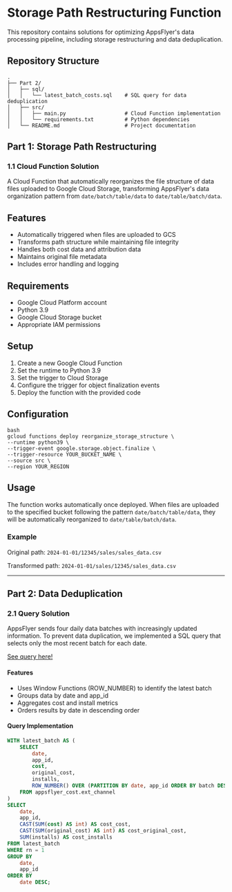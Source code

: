 # Storage Path Restructuring Function

This repository contains solutions for optimizing AppsFlyer's data processing pipeline, including storage restructuring and data deduplication.

## Repository Structure
```
.
├── Part 2/
│   ├── sql/
│   │   └── latest_batch_costs.sql    # SQL query for data deduplication
│   ├── src/
│   │   ├── main.py                   # Cloud Function implementation
│   │   └── requirements.txt          # Python dependencies
│   └── README.md                     # Project documentation
```

## Part 1: Storage Path Restructuring

### 1.1 Cloud Function Solution
A Cloud Function that automatically reorganizes the file structure of data files uploaded to Google Cloud Storage, transforming AppsFlyer's data organization pattern from `date/batch/table/data` to `date/table/batch/data`.

## Features
- Automatically triggered when files are uploaded to GCS
- Transforms path structure while maintaining file integrity
- Handles both cost data and attribution data
- Maintains original file metadata
- Includes error handling and logging

## Requirements
- Google Cloud Platform account
- Python 3.9
- Google Cloud Storage bucket
- Appropriate IAM permissions

## Setup
1. Create a new Google Cloud Function
2. Set the runtime to Python 3.9
3. Set the trigger to Cloud Storage
4. Configure the trigger for object finalization events
5. Deploy the function with the provided code

## Configuration
```
bash
gcloud functions deploy reorganize_storage_structure \
--runtime python39 \
--trigger-event google.storage.object.finalize \
--trigger-resource YOUR_BUCKET_NAME \
--source src \
--region YOUR_REGION
```

## Usage
The function works automatically once deployed. When files are uploaded to the specified bucket following the pattern `date/batch/table/data`, they will be automatically reorganized to `date/table/batch/data`.

### Example
Original path:
`2024-01-01/12345/sales/sales_data.csv`

Transformed path:
`2024-01-01/sales/12345/sales_data.csv`

***

## Part 2: Data Deduplication

### 2.1 Query Solution
AppsFlyer sends four daily data batches with increasingly updated information. To prevent data duplication, we implemented a SQL query that selects only the most recent batch for each date.

[See query here!](https://github.com/raulvazquez7/data_engineer_challenge/blob/main/Part%202/sql/latest_batch_costs.sql)

#### Features
- Uses Window Functions (ROW_NUMBER) to identify the latest batch
- Groups data by date and app_id
- Aggregates cost and install metrics
- Orders results by date in descending order

#### Query Implementation
```sql
WITH latest_batch AS (
    SELECT 
        date,
        app_id,
        cost,
        original_cost,
        installs,
        ROW_NUMBER() OVER (PARTITION BY date, app_id ORDER BY batch DESC) as rn
    FROM appsflyer_cost.ext_channel
)
SELECT 
    date,
    app_id,
    CAST(SUM(cost) AS int) AS cost_cost,
    CAST(SUM(original_cost) AS int) AS cost_original_cost,
    SUM(installs) AS cost_installs
FROM latest_batch
WHERE rn = 1
GROUP BY 
    date,
    app_id
ORDER BY 
    date DESC;
```
